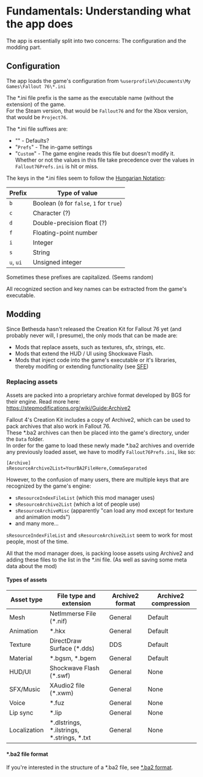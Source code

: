 # Fundamentals: Understanding what the app does

The app is essentially split into two concerns: The configuration and the modding part.

## Configuration

The app loads the game's configuration from `%userprofile%\Documents\My Games\Fallout 76\*.ini`

The \*.ini file prefix is the same as the executable name (without the extension) of the game.  
For the Steam version, that would be `Fallout76` and for the Xbox version, that would be `Project76`.

The \*.ini file suffixes are:
- "" - Defaults?
- "`Prefs`" - The in-game settings
- "`Custom`" - The game engine reads this file but doesn't modify it. Whether or not the values in this file take precedence over the values in `Fallout76Prefs.ini` is hit or miss.

The keys in the \*.ini files seem to follow the [Hungarian Notation](https://en.wikipedia.org/wiki/Hungarian_notation):

| Prefix    | Type of value                             |
| --------- | ----------------------------------------- |
| `b`       | Boolean (`0` for `false`, `1` for `true`) |
| `c`       | Character (?)                             |
| `d`       | Double-precision float (?)                |
| `f`       | Floating-point number                     |
| `i`       | Integer                                   |
| `s`       | String                                    |
| `u`, `ui` | Unsigned integer                          |

Sometimes these prefixes are capitalized. (Seems random)

All recognized section and key names can be extracted from the game's executable.

## Modding

Since Bethesda hasn't released the Creation Kit for Fallout 76 yet (and probably never will, I presume), the only mods that can be made are:
- Mods that replace assets, such as textures, sfx, strings, etc.
- Mods that extend the HUD / UI using Shockwave Flash.
- Mods that inject code into the game's executable or it's libraries, thereby modifing or extending functionality (see [SFE](https://www.nexusmods.com/fallout76/mods/287))

### Replacing assets

Assets are packed into a proprietary archive format developed by BGS for their engine. Read more here: https://stepmodifications.org/wiki/Guide:Archive2

Fallout 4's Creation Kit includes a copy of Archive2, which can be used to pack archives that also work in Fallout 76.  
These \*.ba2 archives can then be placed into the game's directory, under the `Data` folder.  
In order for the game to load these newly made *.ba2 archives and override any previously loaded asset, we have to modify `Fallout76Prefs.ini`, like so:
```
[Archive]
sResourceArchive2List=YourBA2FileHere,CommaSeparated
```

However, to the confusion of many users, there are multiple keys that are recognized by the game's engine:
- `sResourceIndexFileList` (which this mod manager uses)
- `sResourceArchive2List` (which a lot of people use)
- `sResourceArchiveMisc` (apparently "can load any mod except for texture and animation mods")
- and many more...

`sResourceIndexFileList` and `sResourceArchive2List` seem to work for most people, most of the time.

All that the mod manager does, is packing loose assets using Archive2 and adding these files to the list in the \*.ini file. (As well as saving some meta data about the mod)

#### Types of assets

| Asset type   | File type and extension                        | Archive2 format | Archive2 compression |
| ------------ | ---------------------------------------------- | --------------- | -------------------- |
| Mesh         | NetImmerse File (\*.nif)                       | General         | Default              |
| Animation    | \*.hkx                                         | General         | Default              |
| Texture      | DirectDraw Surface (\*.dds)                    | DDS             | Default              |
| Material     | \*.bgsm, \*.bgem                               | General         | Default              |
| HUD/UI       | Shockwave Flash (\*.swf)                       | General         | None                 |
| SFX/Music    | XAudio2 file (\*.xwm)                          | General         | None                 |
| Voice        | \*.fuz                                         | General         | None                 |
| Lip sync     | \*.lip                                         | General         | None                 |
| Localization | \*.dlstrings, \*.ilstrings, \*.strings, \*.txt | General         | None                 |

#### \*.ba2 file format

If you're interested in the structure of a \*.ba2 file, see [\*.ba2 format](./ba2format.md).
